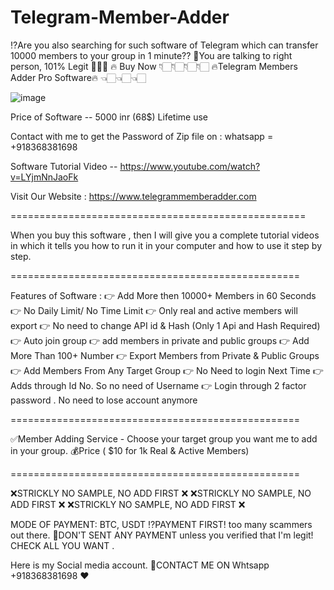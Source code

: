 # Telegram-Member-Adder
⁉️Are you also searching for such software of Telegram which can transfer 10000 members to your group in 1 minute??  🤝You are talking to right person, 101% Legit 💯💯💯  🔥 Buy Now 👇🏻👇🏻👇🏻👇🏻 🔥Telegram Members Adder Pro Software🔥 👈🏻👈🏻👈🏻

![image](https://user-images.githubusercontent.com/87627538/126096806-4603847b-f100-4e2c-95a4-cce1c6df7b7f.png)

Price of Software -- 5000 inr (68$) Lifetime use

Contact with me to get the Password of Zip file on : whatsapp = +918368381698

Software Tutorial Video -- https://www.youtube.com/watch?v=LYjmNnJaoFk

Visit Our Website : https://www.telegrammemberadder.com

===================================================

When you buy this software , then I will give you a complete tutorial videos in which it tells you how to run it in your computer and how to use it step by step.

==================================================

Features of Software : 👉 Add More then 10000+ Members in 60 Seconds 👉 No Daily Limit/ No Time Limit 👉 Only real and active members will export 👉 No need to change API id & Hash (Only 1 Api and Hash Required) 👉 Auto join group 👉 add members in private and public groups 👉 Add More Than 100+ Number 👉 Export Members from Private & Public Groups 👉 Add Members From Any Target Group 👉 No Need to login Next Time 👉 Adds through Id No. So no need of Username 👉 Login through 2 factor password . No need to lose account anymore

==================================================

✅Member Adding Service - Choose your target group you want me to add in your group. 💰Price ( $10 for 1k Real & Active Members)

==================================================

❌STRICKLY NO SAMPLE, NO ADD FIRST ❌ ❌STRICKLY NO SAMPLE, NO ADD FIRST ❌ ❌STRICKLY NO SAMPLE, NO ADD FIRST ❌

MODE OF PAYMENT: BTC, USDT ⁉️PAYMENT FIRST! too many scammers out there. 🚫DON'T SENT ANY PAYMENT unless you verified that I'm legit! CHECK ALL YOU WANT .

Here is my Social media account. 📲CONTACT ME ON Whtsapp  +918368381698 ❤️
